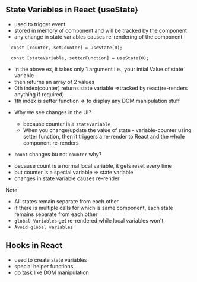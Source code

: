 ## State Variables in React {useState}
- used to trigger event
- stored in memory of component and will be tracked by the component
- any change in state variables causes re-rendering of the component
```
  const [counter, setCounter] = useState(0);
```
```
  const [stateVariable, setterFunction] = useState(0);
```
- In the above ex, it takes only 1 argument i.e., your intial Value of state variable
- then returns an array of 2 values
- 0th index(counter) returns state variable =>tracked by react(re-renders anything if required)
- 1th index is setter function => to display any DOM manipulation stuff


* Why we see changes in the UI?
    - because counter is a `stateVariable`
    - When you change/update the value of state -        variable-counter using setter function, then it triggers a re-render to React and the whole component re-renders

* `count` changes bu not `counter` why?
- because count is a normal local variable, it gets reset every time
- but counter is a special variable => state variable
- changes in state variable causes re-render

Note:
- All states remain separate from each other
- if there is multiple calls for <App/> which is same component, each state remains separate from each other
- `global Variables` get re-rendered while local variables won't
- `Avoid global variables`

## Hooks in React
- used to create state variables
- special helper functions
- do task like DOM manipulation